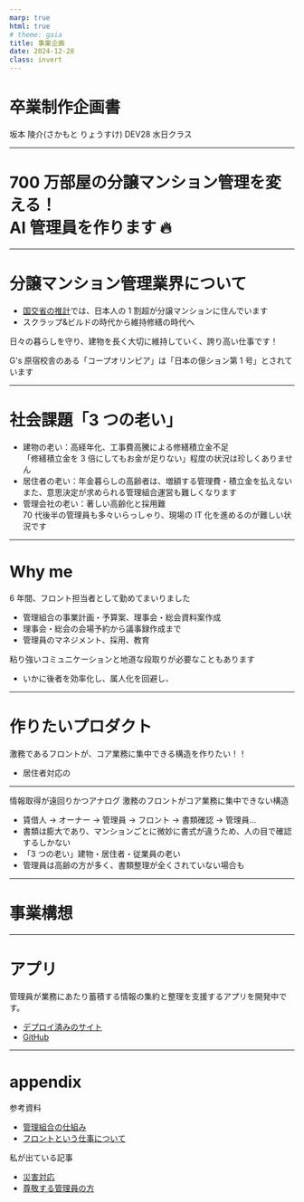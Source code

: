 ```yaml
---
marp: true
html: true
# theme: gaia
title: 事業企画
date: 2024-12-28
class: invert
---
```


# 卒業制作企画書

坂本 陵介(さかもと りょうすけ)
DEV28 水日クラス

---

# 700 万部屋の分譲マンション管理を変える！<br>AI 管理員を作ります 🔥

---

# 分譲マンション管理業界について

- [国交省の推計](https://www.mlit.go.jp/jutakukentiku/house/content/001625310.pdf)では、日本人の 1 割超が分譲マンションに住んでいます
- スクラップ&ビルドの時代から維持修繕の時代へ

日々の暮らしを守り、建物を長く大切に維持していく、誇り高い仕事です！

G's 原宿校舎のある「コープオリンピア」は「日本の億ション第 1 号」とされています

---

# 社会課題「3 つの老い」

- 建物の老い：高経年化、工事費高騰による修繕積立金不足<br>「修繕積立金を 3 倍にしてもお金が足りない」程度の状況は珍しくありません
- 居住者の老い：年金暮らしの高齢者は、増額する管理費・積立金を払えない<br>また、意思決定が求められる管理組合運営も難しくなります
- 管理会社の老い：著しい高齢化と採用難<br>70 代後半の管理員も多々いらっしゃり、現場の IT 化を進めるのが難しい状況です

---

# Why me

6 年間、フロント担当者として勤めてまいりました
- 管理組合の事業計画・予算案、理事会・総会資料案作成
- 理事会・総会の会場予約から議事録作成まで
- 管理員のマネジメント、採用、教育

粘り強いコミュニケーションと地道な段取りが必要なこともあります
- いかに後者を効率化し、属人化を回避し、
---

# 作りたいプロダクト

激務であるフロントが、コア業務に集中できる構造を作りたい！！

- 居住者対応の

---

情報取得が遠回りかつアナログ
激務のフロントがコア業務に集中できない構造

- 賃借人 → オーナー → 管理員 → フロント → 書類確認 → 管理員…
- 書類は膨大であり、マンションごとに微妙に書式が違うため、人の目で確認するしかない
- 「3 つの老い」建物・居住者・従業員の老い
- 管理員は高齢の方が多く、書類整理が全くされていない場合も

---

# 事業構想

---

# アプリ

管理員が業務にあたり蓄積する情報の集約と整理を支援するアプリを開発中です。

<!-- ![bg right:30% height:100%](https://indigodingo.sakura.ne.jp/apiKadai/img/fig1.png) -->

- [デプロイ済みのサイト](https://indigodingo.sakura.ne.jp/apiKadai/)
- [GitHub](https://github.com/rictusempra52/APIkadai)

---

# appendix

参考資料

- [管理組合の仕組み](https://e-suteki.haseko.jp/hoa_cafe/vol86-condo-community-union.html)
- [フロントという仕事について](https://note.com/shiganai_front/n/nceea3342cfce)

私が出ている記事

- [災害対応](https://www.miraikachiken.com/column/230209_column_01)
- [尊敬する管理員の方](https://www.talent-book.jp/daiwalifenext/stories/49783)
